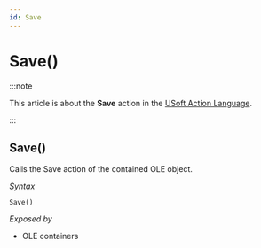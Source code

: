 ```yaml
---
id: Save
---
```


# Save()




:::note

This article is about the **Save** action in the [USoft Action Language](/docs/Task_flow/Action_Language_reference/USoft_Action_Language.md).

:::

## **Save()**

Calls the Save action of the contained OLE object.

*Syntax*

```
Save()
```

*Exposed by*

- OLE containers